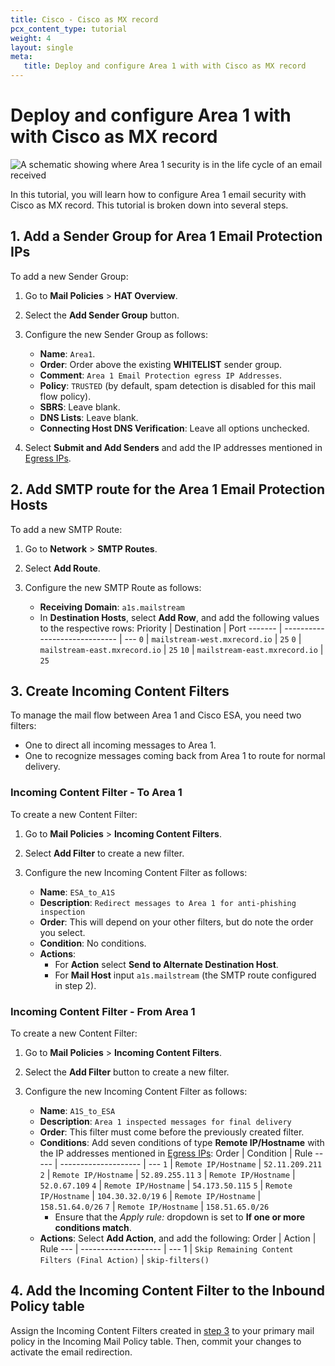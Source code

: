 ```yaml
---
title: Cisco - Cisco as MX record
pcx_content_type: tutorial
weight: 4
layout: single
meta:
   title: Deploy and configure Area 1 with with Cisco as MX record
---
```


# Deploy and configure Area 1 with with Cisco as MX record

![A schematic showing where Area 1 security is in the life cycle of an email received](/email-security/static/cisco-mx.png)

In this tutorial, you will learn how to configure Area 1 email security with Cisco as MX record. This tutorial is broken down into several steps.

## 1. Add a Sender Group for Area 1 Email Protection IPs

To add a new Sender Group:

1. Go to **Mail Policies** > **HAT Overview**.

2. Select the **Add Sender Group** button.

3. Configure the new Sender Group as follows:
    * **Name**: `Area1`.
    * **Order**: Order above the existing **WHITELIST** sender group.
    * **Comment**: `Area 1 Email Protection egress IP Addresses`.
    * **Policy**: `TRUSTED` (by default, spam detection is disabled for this mail flow policy).
    * **SBRS**: Leave blank.
    * **DNS Lists**: Leave blank.
    * **Connecting Host DNS Verification**: Leave all options unchecked.

4. Select **Submit and Add Senders** and add the IP addresses mentioned in [Egress IPs](/email-security/deployment/inline/reference/egress-ips/).

## 2. Add SMTP route for the Area 1 Email Protection Hosts

To add a new SMTP Route:

1. Go to **Network** > **SMTP Routes**.

2. Select **Add Route**.

3. Configure the new SMTP Route as follows:
    * **Receiving Domain**: `a1s.mailstream`
    * In **Destination Hosts**, select **Add Row**, and add the following values to the respective rows:
    Priority | Destination                   | Port
    ------- | ----------------------------- | ---
    `0`      | `mailstream-west.mxrecord.io` | `25`
    `0`      | `mailstream-east.mxrecord.io` | `25`
    `10`     | `mailstream-east.mxrecord.io` | `25`

## 3. Create Incoming Content Filters

To manage the mail flow between Area 1 and Cisco ESA, you need two filters:
* One to direct all incoming messages to Area 1.
* One to recognize messages coming back from Area 1 to route for normal delivery.

### Incoming Content Filter - To Area 1

To create a new Content Filter:

1. Go to **Mail Policies** > **Incoming Content Filters**.

2. Select **Add Filter** to create a new filter.

3. Configure the new Incoming Content Filter as follows:
    * **Name**: `ESA_to_A1S`
    * **Description**: `Redirect messages to Area 1 for anti-phishing inspection`
    * **Order**: This will depend on your other filters, but do note the order you select.
    * **Condition**: No conditions.
    * **Actions**:
        * For **Action** select **Send to Alternate Destination Host**.
        * For **Mail Host** input `a1s.mailstream` (the SMTP route configured in step 2).

### Incoming Content Filter - From Area 1

To create a new Content Filter:

1. Go to **Mail Policies** > **Incoming Content Filters**.

2. Select the **Add Filter** button to create a new filter.

3. Configure the new Incoming Content Filter as follows:
    * **Name**: `A1S_to_ESA`
    * **Description**: `Area 1 inspected messages for final delivery`
    * **Order**: This filter must come before the previously created filter.
    * **Conditions**: Add seven conditions of type **Remote IP/Hostname** with the IP addresses mentioned in [Egress IPs](/email-security/deployment/inline/reference/egress-ips/): 
    Order | Condition            | Rule
    ----- | -------------------- | ---
    `1`   | `Remote IP/Hostname` | `52.11.209.211`
    `2`   | `Remote IP/Hostname` | `52.89.255.11`
    `3`   | `Remote IP/Hostname` | `52.0.67.109`
    `4`   | `Remote IP/Hostname` | `54.173.50.115`
    `5`   | `Remote IP/Hostname` | `104.30.32.0/19`
    `6`   | `Remote IP/Hostname` | `158.51.64.0/26`
    `7`   | `Remote IP/Hostname` | `158.51.65.0/26`
        * Ensure that the *Apply rule:* dropdown is set to **If one or more conditions match**.
    * **Actions**: Select **Add Action**, and add the following:
    Order | Action          | Rule
    --- | -------------------- | ---
    1   | `Skip Remaining Content Filters (Final Action)` | `skip-filters()`

## 4. Add the Incoming Content Filter to the Inbound Policy table

Assign the Incoming Content Filters created in [step 3](#3-create-incoming-content-filters) to your primary mail policy in the Incoming Mail Policy table. Then, commit your changes to activate the email redirection.
